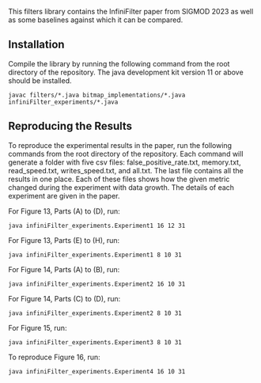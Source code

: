 

This filters library contains the InfiniFilter paper from SIGMOD 2023 as well as some baselines against which it can be compared.  

## Installation
Compile the library by running the following command from the root directory of the repository. The java development kit version 11 or above should be installed. 
```console
javac filters/*.java bitmap_implementations/*.java infiniFilter_experiments/*.java  
```

## Reproducing the Results

To reproduce the experimental results in the paper, run the following commands from the root directory of the repository. Each command will generate a folder with five csv files: false_positive_rate.txt, memory.txt, read_speed.txt, writes_speed.txt, and all.txt. The last file contains all the results in one place. Each of these files shows how the given metric changed during the experiment with data growth. The details of each experiment are given in the paper.   

For Figure 13, Parts (A) to (D), run: 
```console
java infiniFilter_experiments.Experiment1 16 12 31    
```

For Figure 13, Parts (E) to (H), run: 
```console
java infiniFilter_experiments.Experiment1 8 10 31    
```

For Figure 14, Parts (A) to (B), run: 
```console
java infiniFilter_experiments.Experiment2 16 10 31   
```

For Figure 14, Parts (C) to (D), run: 
```console
java infiniFilter_experiments.Experiment2 8 10 31  
```

For Figure 15, run: 
```console
java infiniFilter_experiments.Experiment3 8 10 31
```

To reproduce Figure 16, run: 
```console
java infiniFilter_experiments.Experiment4 16 10 31
```


